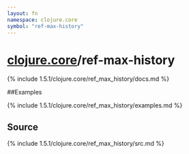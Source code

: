 ```yaml
---
layout: fn
namespace: clojure.core
symbol: "ref-max-history"
---
```


# [clojure.core](../)/ref-max-history

{% include 1.5.1/clojure.core/ref_max_history/docs.md %}

##Examples

{% include 1.5.1/clojure.core/ref_max_history/examples.md %}
## Source
{% include 1.5.1/clojure.core/ref_max_history/src.md %}

